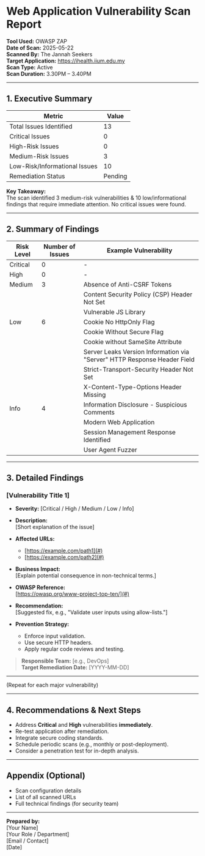 # Web Application Vulnerability Scan Report

**Tool Used:** OWASP ZAP  
**Date of Scan:** 2025-05-22  
**Scanned By:** The Jannah Seekers  
**Target Application:** https://ihealth.iium.edu.my  
**Scan Type:** Active  
**Scan Duration:** 3.30PM – 3.40PM  

---

## 1. Executive Summary

| Metric                         | Value            |
|-------------------------------|------------------|
| Total Issues Identified       | 13    |
| Critical Issues               | 0     |
| High-Risk Issues              | 0     |
| Medium-Risk Issues            | 3     |
| Low-Risk/Informational Issues | 10    |
| Remediation Status            |Pending|

**Key Takeaway:**  
The scan identified 3 medium-risk vulnerabilities & 10 low/informational findings that require immediate attention. No critical issues were found.  

---

## 2. Summary of Findings

| Risk Level | Number of Issues | Example Vulnerability          |
|------------|------------------|--------------------------------|
| Critical   | 0                | -  |
| High       | 0                | -  |
| Medium     | 3                | Absence of Anti-CSRF Tokens |
|            |                  | Content Security Policy (CSP) Header Not Set |
|            |                  | Vulnerable JS Library |
| Low        | 6                | Cookie No HttpOnly Flag |
|            |                  | Cookie Without Secure Flag |
|            |                  | Cookie without SameSite Attribute |
|            |                  | Server Leaks Version Information via "Server" HTTP Response Header Field |
|            |                  | Strict-Transport-Security Header Not Set |
|            |                  | X-Content-Type-Options Header Missing |
| Info       | 4                | Information Disclosure - Suspicious Comments |
|            |                  | Modern Web Application |
|            |                  | Session Management Response Identified |
|            |                  | User Agent Fuzzer |

---

## 3. Detailed Findings

### [Vulnerability Title 1]

- **Severity:** [Critical / High / Medium / Low / Info]  
- **Description:**  
  [Short explanation of the issue]

- **Affected URLs:**  
  - [https://example.com/path1](#)
  - [https://example.com/path2](#)

- **Business Impact:**  
  [Explain potential consequence in non-technical terms.]

- **OWASP Reference:**  
  [https://owasp.org/www-project-top-ten/](#)

- **Recommendation:**  
  [Suggested fix, e.g., "Validate user inputs using allow-lists."]

- **Prevention Strategy:**  
  - Enforce input validation.
  - Use secure HTTP headers.
  - Apply regular code reviews and testing.

> **Responsible Team:** [e.g., DevOps]  
> **Target Remediation Date:** [YYYY-MM-DD]

---

(Repeat for each major vulnerability)

---

## 4. Recommendations & Next Steps

- Address **Critical** and **High** vulnerabilities **immediately**.
- Re-test application after remediation.
- Integrate secure coding standards.
- Schedule periodic scans (e.g., monthly or post-deployment).
- Consider a penetration test for in-depth analysis.

---

## Appendix (Optional)

- Scan configuration details  
- List of all scanned URLs  
- Full technical findings (for security team)

---

**Prepared by:**  
[Your Name]  
[Your Role / Department]  
[Email / Contact]  
[Date]
